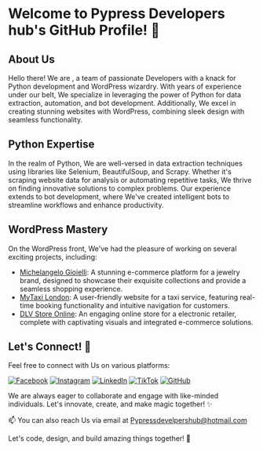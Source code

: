# Welcome to Pypress Developers hub's GitHub Profile! 🚀

## About Us
Hello there! We are , a team of passionate Developers with a knack for Python development and WordPress wizardry. With years of experience under our belt, We specialize in leveraging the power of Python for data extraction, automation, and bot development. Additionally, We excel in creating stunning websites with WordPress, combining sleek design with seamless functionality.

## Python Expertise
In the realm of Python, We are well-versed in data extraction techniques using libraries like Selenium, BeautifulSoup, and Scrapy. Whether it's scraping website data for analysis or automating repetitive tasks, We thrive on finding innovative solutions to complex problems. Our experience extends to bot development, where We've created intelligent bots to streamline workflows and enhance productivity.

## WordPress Mastery
On the WordPress front, We've had the pleasure of working on several exciting projects, including:

- [Michelangelo Gioielli](https://michelangelogioielli.it/): A stunning e-commerce platform for a jewelry brand, designed to showcase their exquisite collections and provide a seamless shopping experience.
- [MyTaxi London](https://mytaxilondon.com/): A user-friendly website for a taxi service, featuring real-time booking functionality and intuitive navigation for customers.
- [DLV Store Online](https://dlvstoreonline.com/): An engaging online store for a electronic retailer, complete with captivating visuals and integrated e-commerce solutions.

## Let's Connect! 🤝
Feel free to connect with Us on various platforms:

[![Facebook](https://img.shields.io/badge/Facebook-Connect-blue?style=flat-square&logo=facebook)](https://www.facebook.com/profile.php?id=61556926304356)
[![Instagram](https://img.shields.io/badge/Instagram-Follow-red?style=flat-square&logo=instagram)](https://www.instagram.com/pypressdevelopershub/)
[![LinkedIn](https://img.shields.io/badge/LinkedIn-Connect-blue?style=flat-square&logo=linkedin)](https://www.linkedin.com/in/yourusername)
[![TikTok](https://img.shields.io/badge/TikTok-Follow-red?style=flat-square&logo=tiktok)](https://www.tiktok.com/@pypress.developer.hub)
[![GitHub](https://img.shields.io/badge/GitHub-Follow-black?style=flat-square&logo=github)](https://github.com/Pypress-developers-hub)

We are always eager to collaborate and engage with like-minded individuals. Let's innovate, create, and make magic together! ✨


📫 You can also reach Us via email at [Pypressdevelpershub@hotmail.com](mailto:Pypressdevelpershub@hotmail.com)

Let's code, design, and build amazing things together! 🌟
